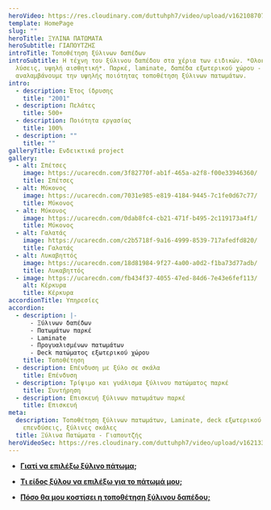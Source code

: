 ```yaml
---
heroVideo: https://res.cloudinary.com/duttuhph7/video/upload/v1621087072/intro-vid_maxhv6_awoz4a.webm
template: HomePage
slug: ""
heroTitle: ΞΥΛΙΝΑ ΠΑΤΩΜΑΤΑ
heroSubtitle: ΓΙΑΠΟΥΤΖΗΣ
introTitle: Τοποθέτηση ξύλινων δαπέδων
introSubtitle: Η τέχνη του ξύλινου δαπέδου στα χέρια των ειδικών. *Ολοκληρωμένες
  λύσεις, υψηλή αισθητική*. Παρκέ, laminate, δαπέδα εξωτερικού χώρου - deck,
  αναλαμβάνουμε την υψηλής ποιότητας τοποθέτηση ξύλινων πατωμάτων.
intro:
  - description: Έτος ίδρυσης
    title: "2001"
  - description: Πελάτες
    title: 500+
  - description: Ποιότητα εργασίας
    title: 100%
  - description: ""
    title: ""
galleryTitle: Ενδεικτικά project
gallery:
  - alt: Σπέτσες
    image: https://ucarecdn.com/3f82770f-ab1f-465a-a2f8-f00e33946360/
    title: Σπέτσες
  - alt: Μύκονος
    image: https://ucarecdn.com/7031e985-e819-4184-9445-7c1fe0d67c77/
    title: Μύκονος
  - alt: Μύκονος
    image: https://ucarecdn.com/0dab8fc4-cb21-471f-b495-2c119173a4f1/
    title: Μύκονος
  - alt: Γαλατάς
    image: https://ucarecdn.com/c2b5718f-9a16-4999-8539-717afedfd820/
    title: Γαλατάς
  - alt: Λυκαβηττός
    image: https://ucarecdn.com/18d81984-9f27-4a00-a0d2-f1ba73d77adb/
    title: Λυκαβηττός
  - image: https://ucarecdn.com/fb434f37-4055-47ed-84d6-7e43e6fef113/
    alt: Κέρκυρα
    title: Κέρκυρα
accordionTitle: Υπηρεσίες
accordion:
  - description: |-
      - Ξύλινων δαπέδων
      - Πατωμάτων παρκέ
      - Laminate
      - Προγυαλισμένων πατωμάτων
      - Deck πατώματος εξωτερικού χώρου
    title: Τοποθέτηση
  - description: Επένδυση με ξύλο σε σκάλα
    title: Επένδυση
  - description: Τρίψιμο και γυάλισμα ξύλινου πατώματος παρκέ
    title: Συντήρηση
  - description: Επισκευή ξύλινων πατωμάτων παρκέ
    title: Επισκευή
meta:
  description: Τοποθέτηση ξύλινων πατωμάτων, Laminate, deck εξωτερικού χώρου,
    επενδύσεις, ξύλινες σκάλες
  title: Ξύλινα Πατώματα - Γιαπουτζής
heroVideoSec: https://res.cloudinary.com/duttuhph7/video/upload/v1621335027/intro-vid_max_ios__pfizer_tphyxj.mp4
---
```


- **[Γιατί να επιλέξω ξύλινο πάτωμα;](/sixnes-erotiseis)**

- **[Τι είδος ξύλου να επιλέξω για το πάτωμά μου;](/sixnes-erotiseis)**

- **[Πόσο θα μου κοστίσει η τοποθέτηση ξύλινου δαπέδου;](/sixnes-erotiseis)**
